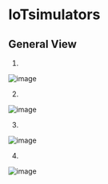 # IoTsimulators
## General View

1. 
![image](https://github.com/S-art-stack/Project/assets/91667875/27515478-e43b-4b0b-bc2c-4c89f78e61a1)

2. 
![image](https://github.com/S-art-stack/Project/assets/91667875/69a90f41-1006-4ec8-beb9-88f868a761fa)

3. 
![image](https://github.com/S-art-stack/Project/assets/91667875/75befc5c-8160-4df1-b4ba-a3b49513e5a8)

4. 
![image](https://github.com/S-art-stack/Project/assets/91667875/53b3e590-a9ec-4f47-a71b-090c043d64f3)


